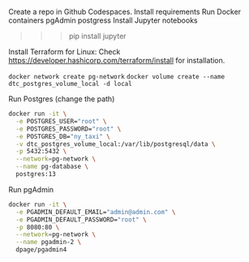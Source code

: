 Create a repo in Github Codespaces.
Install requirements
Run Docker containers
  pgAdmin
  postgress
Install Jupyter notebooks
>>> pip install jupyter

Install Terraform for Linux:
Check https://developer.hashicorp.com/terraform/install for installation.

`docker network create pg-network`
`docker volume create --name dtc_postgres_volume_local -d local`

Run Postgres (change the path)

```bash
docker run -it \
  -e POSTGRES_USER="root" \
  -e POSTGRES_PASSWORD="root" \
  -e POSTGRES_DB="ny_taxi" \
  -v dtc_postgres_volume_local:/var/lib/postgresql/data \
  -p 5432:5432 \
  --network=pg-network \
  --name pg-database \
  postgres:13
```

Run pgAdmin

```bash
docker run -it \
  -e PGADMIN_DEFAULT_EMAIL="admin@admin.com" \
  -e PGADMIN_DEFAULT_PASSWORD="root" \
  -p 8080:80 \
  --network=pg-network \
  --name pgadmin-2 \
  dpage/pgadmin4
```
